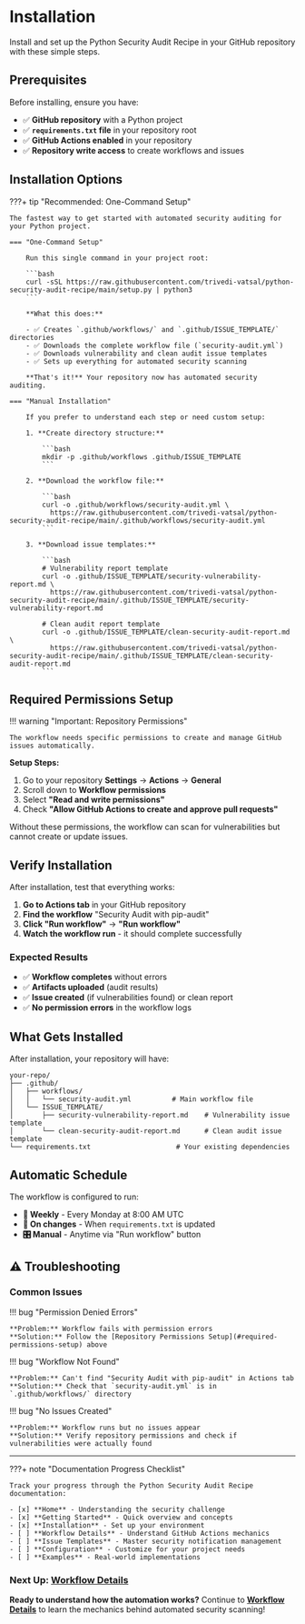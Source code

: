 # Installation

Install and set up the Python Security Audit Recipe in your GitHub repository with these simple steps.

## Prerequisites

Before installing, ensure you have:

- ✅ **GitHub repository** with a Python project
- ✅ **`requirements.txt` file** in your repository root  
- ✅ **GitHub Actions enabled** in your repository
- ✅ **Repository write access** to create workflows and issues

## Installation Options

???+ tip "Recommended: One-Command Setup"

    The fastest way to get started with automated security auditing for your Python project.

    === "One-Command Setup"

        Run this single command in your project root:

        ```bash
        curl -sSL https://raw.githubusercontent.com/trivedi-vatsal/python-security-audit-recipe/main/setup.py | python3
        ```

        **What this does:**
        
        - ✅ Creates `.github/workflows/` and `.github/ISSUE_TEMPLATE/` directories
        - ✅ Downloads the complete workflow file (`security-audit.yml`)
        - ✅ Downloads vulnerability and clean audit issue templates
        - ✅ Sets up everything for automated security scanning

        **That's it!** Your repository now has automated security auditing.

    === "Manual Installation"

        If you prefer to understand each step or need custom setup:

        1. **Create directory structure:**

            ```bash
            mkdir -p .github/workflows .github/ISSUE_TEMPLATE
            ```

        2. **Download the workflow file:**

            ```bash
            curl -o .github/workflows/security-audit.yml \
              https://raw.githubusercontent.com/trivedi-vatsal/python-security-audit-recipe/main/.github/workflows/security-audit.yml
            ```

        3. **Download issue templates:**

            ```bash
            # Vulnerability report template
            curl -o .github/ISSUE_TEMPLATE/security-vulnerability-report.md \
              https://raw.githubusercontent.com/trivedi-vatsal/python-security-audit-recipe/main/.github/ISSUE_TEMPLATE/security-vulnerability-report.md

            # Clean audit report template  
            curl -o .github/ISSUE_TEMPLATE/clean-security-audit-report.md \
              https://raw.githubusercontent.com/trivedi-vatsal/python-security-audit-recipe/main/.github/ISSUE_TEMPLATE/clean-security-audit-report.md
            ```

## Required Permissions Setup

!!! warning "Important: Repository Permissions"

    The workflow needs specific permissions to create and manage GitHub issues automatically.

**Setup Steps:**

1. Go to your repository **Settings** → **Actions** → **General**
2. Scroll down to **Workflow permissions**
3. Select **"Read and write permissions"**  
4. Check **"Allow GitHub Actions to create and approve pull requests"**

Without these permissions, the workflow can scan for vulnerabilities but cannot create or update issues.

## Verify Installation

After installation, test that everything works:

1. **Go to Actions tab** in your GitHub repository
2. **Find the workflow** "Security Audit with pip-audit"
3. **Click "Run workflow"** → **"Run workflow"**
4. **Watch the workflow run** - it should complete successfully

### Expected Results

- ✅ **Workflow completes** without errors
- ✅ **Artifacts uploaded** (audit results)  
- ✅ **Issue created** (if vulnerabilities found) or clean report
- ✅ **No permission errors** in the workflow logs

## What Gets Installed

After installation, your repository will have:

```
your-repo/
├── .github/
│   ├── workflows/
│   │   └── security-audit.yml          # Main workflow file
│   └── ISSUE_TEMPLATE/
│       ├── security-vulnerability-report.md    # Vulnerability issue template
│       └── clean-security-audit-report.md      # Clean audit issue template
└── requirements.txt                     # Your existing dependencies
```

## Automatic Schedule

The workflow is configured to run:

- **📅 Weekly** - Every Monday at 8:00 AM UTC
- **🔄 On changes** - When `requirements.txt` is updated  
- **🎛️ Manual** - Anytime via "Run workflow" button

## ⚠️ Troubleshooting

### Common Issues

!!! bug "Permission Denied Errors"

    **Problem:** Workflow fails with permission errors  
    **Solution:** Follow the [Repository Permissions Setup](#required-permissions-setup) above

!!! bug "Workflow Not Found"

    **Problem:** Can't find "Security Audit with pip-audit" in Actions tab  
    **Solution:** Check that `security-audit.yml` is in `.github/workflows/` directory

!!! bug "No Issues Created"

    **Problem:** Workflow runs but no issues appear  
    **Solution:** Verify repository permissions and check if vulnerabilities were actually found

---

???+ note "Documentation Progress Checklist"

    Track your progress through the Python Security Audit Recipe documentation:

    - [x] **Home** - Understanding the security challenge
    - [x] **Getting Started** - Quick overview and concepts  
    - [x] **Installation** - Set up your environment
    - [ ] **Workflow Details** - Understand GitHub Actions mechanics
    - [ ] **Issue Templates** - Master security notification management
    - [ ] **Configuration** - Customize for your project needs
    - [ ] **Examples** - Real-world implementations

### Next Up: [Workflow Details](workflow.md)

**Ready to understand how the automation works?** Continue to **[Workflow Details](workflow.md)** to learn the mechanics behind automated security scanning!
